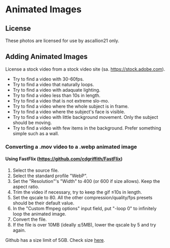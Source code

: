 ﻿# Animated Images

## License

These photos are licensed for use by ascallion21 only.

## Adding Animated Images

License a stock video from a stock video site (sa. https://stock.adobe.com).
- Try to find a video with 30-60fps.
- Try to find a video that naturally loops.
- Try to find a video with adaquate lighting.
- Try to find a video less than 10s in length.
- Try to find a video that is not extreme slo-mo.
- Try to find a video where the whole subject is in frame.
- Try to find a video where the subject's face is visible.
- Try to find a video with little background movement. Only the subject should be moving.
- Try to find a video with few items in the background. Prefer something simple such as a wall.

### Converting a .mov video to a .webp animated image

#### Using FastFlix (https://github.com/cdgriffith/FastFlix)

1. Select the source file. 
1. Select the standard profile "WebP".
1. Set the "Resolution"'s "Width" to 400 (or 600 if size allows). Keep the aspect ratio.
1. Trim the video if necessary, try to keep the gif ≤10s in length.
1. Set the qscale to 80. All the other compression/quality/fps presets should be their default value.
1. In the "Custom ffmpeg options" input field, put "-loop 0" to infinitely loop the animated image.
1. Convert the file.
1. If the file is over 10MB (ideally ≲5MB), lower the qscale by 5 and try again.

Github has a size limit of 5GB. Check size [here](https://github.com/settings/repositories).

